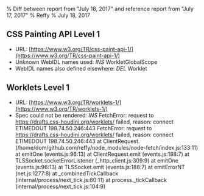 % Diff between report from "July 18, 2017" and reference report from "July 17, 2017"
% Reffy
% July 18, 2017

## CSS Painting API Level 1

- URL: [https://www.w3.org/TR/css-paint-api-1/](https://www.w3.org/TR/css-paint-api-1/)
- Unknown WebIDL names used: *INS* WorkletGlobalScope
- WebIDL names also defined elsewhere: *DEL* Worklet


## Worklets Level 1

- URL: [https://www.w3.org/TR/worklets-1/](https://www.w3.org/TR/worklets-1/)
- Spec could not be rendered: *INS* FetchError: request to https://drafts.css-houdini.org/worklets/ failed, reason: connect ETIMEDOUT 198.74.50.246:443 FetchError: request to https://drafts.css-houdini.org/worklets/ failed, reason: connect ETIMEDOUT 198.74.50.246:443
    at ClientRequest.<anonymous> (/home/dom/github.com/reffy/node_modules/node-fetch/index.js:133:11)
    at emitOne (events.js:96:13)
    at ClientRequest.emit (events.js:188:7)
    at TLSSocket.socketErrorListener (_http_client.js:309:9)
    at emitOne (events.js:96:13)
    at TLSSocket.emit (events.js:188:7)
    at emitErrorNT (net.js:1277:8)
    at _combinedTickCallback (internal/process/next_tick.js:80:11)
    at process._tickCallback (internal/process/next_tick.js:104:9)


